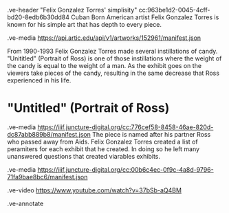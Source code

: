.ve-header "Felix Gonzalez Torres' simplisity" cc:963be1d2-0045-4cff-bd20-8edb6b30dd84 
Cuban Born American artist Felix Gonzalez Torres is known for his simple art that has depth to every piece.

.ve-media https://api.artic.edu/api/v1/artworks/152961/manifest.json 

 From 1990-1993 Felix Gonzalez Torres made several instillations of candy. "Unititled" (Portrait of Ross) is one of those instillations where the weight of the candy is equal to the weight of a man. As the exhibit goes on the viewers take pieces of the candy, resulting in the same decrease that Ross experienced in his life. 


# "Untitled" (Portrait of Ross)

.ve-media  https://iiif.juncture-digital.org/cc:776cef58-8458-46ae-820d-dc87abb889b8/manifest.json 
The piece is named after his partner Ross who passed away from Aids. Felix Gonzalez Torres created a list of peramiters for each exhibit that he created. In doing so he left many unanswered questions that created viarables exhibits. 

.ve-media  https://iiif.juncture-digital.org/cc:00b6c4ec-0f9c-4a8d-9796-71fa9bae8bc6/manifest.json 

.ve-video https://www.youtube.com/watch?v=37bSb-aQ4BM 

.ve-annotate